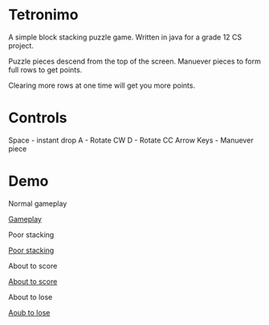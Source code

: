 # Tetronimo 
A simple block stacking puzzle game. Written in java for a grade 12 CS project.

Puzzle pieces descend from the top of the screen. Manuever pieces to form full rows to get points. 

Clearing more rows at one time will get you more points. 

# Controls
Space - instant drop
A     - Rotate CW
D     - Rotate CC
Arrow Keys - Manuever piece 


# Demo

Normal gameplay

[Gameplay](http://imgur.com/0hz3fIu)

Poor stacking

[Poor stacking](http://imgur.com/y8M62TP)

About to score 

[About to score](http://imgur.com/epF4KJN)

About to lose

[Aoub to lose](http://imgur.com/Lxi5hZ4)




